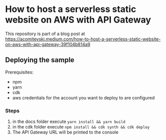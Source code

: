 # How to host a serverless static website on AWS with API Gateway

This repository is part of a blog post at https://acomitevski.medium.com/how-to-host-a-serverless-static-website-on-aws-with-api-gateway-39f104b814a9

## Deploying the sample

Prerequisites:
* npm
* yarn
* cdk
* aws credentials for the account you want to deploy to are configured

### Steps
1. in the docs folder execute `yarn install && yarn build`
1. in the cdk folder execute `npm install && cdk synth && cdk deploy`
1. The API Gateway URL will be printed to the console
